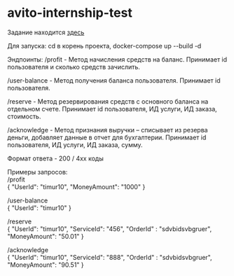 # avito-internship-test

Задание находится [здесь](https://github.com/timb418/internship_backend_2022)
 
Для запуска: cd в корень проекта, docker-compose up --build -d

Эндпоинты:
/profit - Метод начисления средств на баланс. Принимает id пользователя и сколько средств зачислить.  

/user-balance - Метод получения баланса пользователя. Принимает id пользователя.  

/reserve - Метод резервирования средств с основного баланса на отдельном счете. Принимает id пользователя, ИД услуги, ИД заказа, стоимость.  

/acknowledge - Метод признания выручки – списывает из резерва деньги, добавляет данные в отчет для бухгалтерии. Принимает id пользователя, ИД услуги, ИД заказа, сумму.

Формат ответа - 200 / 4xx коды

Примеры запросов:  
/profit  
    {
    "UserId": "timur10",
    "MoneyAmount": "1000"
    }

/user-balance  
    {
    "UserId": "timur10"
    }

/reserve  
{
"UserId":      "timur10",
"ServiceId":   "456",
"OrderId"   :  "sdvbidsvbgruer",
"MoneyAmount": "50.01"
}


/acknowledge  
{
"UserId":      "timur10",
"ServiceId":   "888",
"OrderId"   :  "sdvbidsvbgruer",
"MoneyAmount": "90.51"
}
